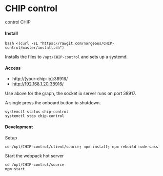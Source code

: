 # CHIP control
control CHIP


#### Install
```
bash <(curl -sL "https://rawgit.com/norgeous/CHIP-control/master/install.sh")
```
Installs the files to `/opt/CHIP-control` and sets up a systemd.


#### Access
* http://[your-chip-ip]:38916/
* http://192.168.1.20:38916/

Use above for the graph, the socket io server runs on port 38917.

A single press the onboard button to shutdown.

```
systemctl status chip-control
systemctl stop chip-control
```

#### Development

Setup
```
cd /opt/CHIP-control/client/source; npm install; npm rebuild node-sass
```

Start the webpack hot server
```
cd /opt/CHIP-control/source
npm start
```
